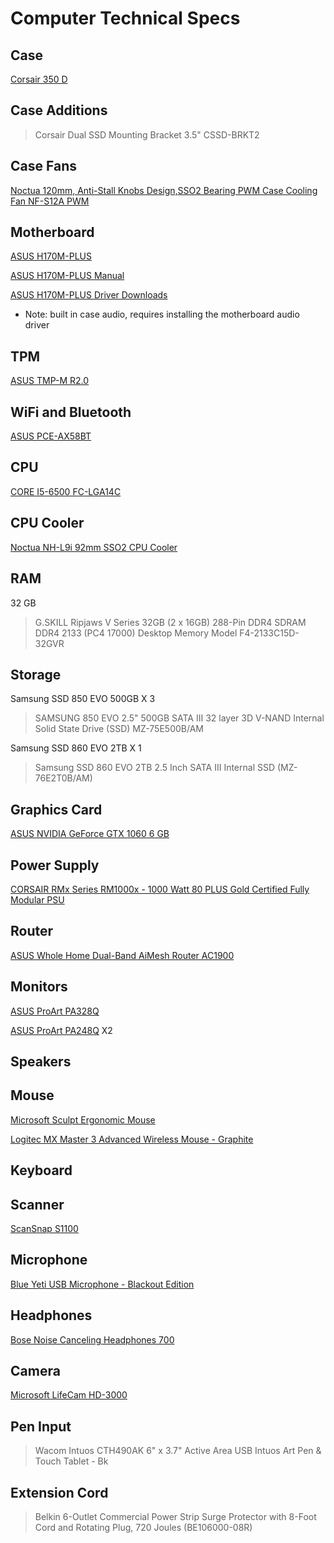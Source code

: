 # Computer Technical Specs

## Case

[Corsair 350 D](https://www.corsair.com/us/en/Categories/Products/Cases/Obsidian-Series%E2%84%A2-350D-Micro-ATX-PC-Case/p/CC-9011028-WW)

## Case Additions

> Corsair Dual SSD Mounting Bracket 3.5" CSSD-BRKT2

## Case Fans

[Noctua 120mm, Anti-Stall Knobs Design,SSO2 Bearing PWM Case Cooling Fan NF-S12A PWM](https://noctua.at/en/nf-s12a-pwm)

## Motherboard

[ASUS H170M-PLUS](https://www.asus.com/Motherboards-Components/Motherboards/All-series/H170M-PLUS/)

[ASUS H170M-PLUS Manual](https://dlcdnets.asus.com/pub/ASUS/mb/LGA1151/H170M-PLUS/E10763_H170M-PLUS_UM_WEB.pdf)

[ASUS H170M-PLUS Driver Downloads](https://www.asus.com/Motherboards/H170M-PLUS/HelpDesk_Download/)

- Note: built in case audio, requires installing the motherboard audio driver

## TPM

[ASUS TMP-M R2.0](https://www.asus.com/Motherboards-Components/Motherboards/Accessories/TPM-M-R2-0/)

## WiFi and Bluetooth

[ASUS PCE-AX58BT](https://www.asus.com/us/Networking-IoT-Servers/Adapters/All-series/PCE-AX58BT/)

## CPU

[CORE I5-6500 FC-LGA14C](https://ark.intel.com/products/88184/Intel-Core-i5-6500-Processor-6M-Cache-up-to-3-60-GHz-)

## CPU Cooler

[Noctua NH-L9i 92mm SSO2 CPU Cooler](https://noctua.at/en/nh-l9i)

## RAM

32 GB

> G.SKILL Ripjaws V Series 32GB (2 x 16GB) 288-Pin DDR4 SDRAM DDR4 2133 (PC4 17000) Desktop Memory Model F4-2133C15D-32GVR

## Storage

Samsung SSD 850 EVO 500GB X 3

>SAMSUNG 850 EVO 2.5" 500GB SATA III 32 layer 3D V-NAND Internal Solid State Drive (SSD) MZ-75E500B/AM

Samsung SSD 860 EVO 2TB X 1

> Samsung SSD 860 EVO 2TB 2.5 Inch SATA III Internal SSD (MZ-76E2T0B/AM)

## Graphics Card

[ASUS NVIDIA GeForce GTX 1060 6 GB](https://www.asus.com/us/Graphics-Cards/TURBO-GTX1060-6G/)

## Power Supply

[CORSAIR RMx Series RM1000x - 1000 Watt 80 PLUS Gold Certified Fully Modular PSU](https://www.corsair.com/us/en/Categories/Products/Power-Supply-Units/Power-Supply-Units-Advanced/RMx-Series/p/CP-9020094-NA#tab-tech-specs)

## Router

[ASUS Whole Home Dual-Band AiMesh Router AC1900](https://www.asus.com/us/Commercial-Networking/AiMesh-AC1900-WiFi-System-RT-AC68U-2-Pack/)

## Monitors

[ASUS ProArt PA328Q](https://www.asus.com/us/Monitors/ProArt-PA328Q/)

[ASUS ProArt PA248Q](https://www.asus.com/us/Monitors/ProArt-PA248Q/) X2

## Speakers

## Mouse

[Microsoft Sculpt Ergonomic Mouse](https://www.microsoft.com/accessories/en-us/products/mice/sculpt-ergonomic-mouse/l6v-00001)

[Logitec MX Master 3 Advanced Wireless Mouse - Graphite](https://www.logitech.com/en-us/products/mice/mx-master-3.910-005620.html)

## Keyboard

## Scanner

[ScanSnap S1100](http://www.fujitsu.com/global/support/products/computing/peripheral/scanners/scansnap/software/s1100.html)

## Microphone

[Blue Yeti USB Microphone - Blackout Edition](https://www.bluedesigns.com/products/yeti/)

## Headphones

[Bose Noise Canceling Headphones 700](https://www.bose.com/en_us/products/headphones/noise_cancelling_headphones/noise-cancelling-headphones-700.html#v=noise_cancelling_headphones_700_black)

## Camera

[Microsoft LifeCam HD-3000](https://www.microsoft.com/accessories/en-us/products/webcams/lifecam-hd-3000/t3h-00011)

## Pen Input

> Wacom Intuos CTH490AK 6" x 3.7" Active Area USB Intuos Art Pen & Touch Tablet - Bk

## Extension Cord

> Belkin 6-Outlet Commercial Power Strip Surge Protector with 8-Foot Cord and Rotating Plug, 720 Joules (BE106000-08R)


